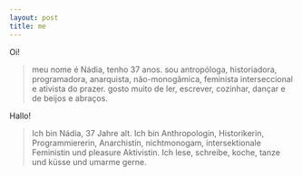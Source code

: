 ```yaml
---
layout: post
title: me
---
```


Oi!

> meu nome é Nádia, tenho 37 anos. sou antropóloga, historiadora, programadora, anarquista, não-monogâmica, feminista interseccional e ativista do prazer. gosto muito de ler, escrever, cozinhar, dançar e de beijos e abraços.



Hallo!
> Ich bin Nádia, 37 Jahre alt. Ich bin Anthropologin, Historikerin, Programmiererin, Anarchistin, nichtmonogam, intersektionale Feministin und pleasure Aktivistin. Ich lese, schreibe, koche, tanze und küsse und umarme gerne.

